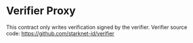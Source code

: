 # Verifier Proxy

This contract only writes verification signed by the verifier. 
Verifier source code: https://github.com/starknet-id/verifier